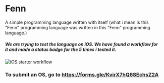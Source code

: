 # Fenn
A simple programming language written with itself (what i mean is this "Fenn" programming language was written in this "Fenn" programming language.)
##### We are trying to test the language on iOS. We have found a workflow for it and made a status badge for the 5 times i tested it.
[![iOS starter workflow](https://github.com/RagnowProductions/Fenn/actions/workflows/ios.yml/badge.svg?branch=main)](https://github.com/RagnowProductions/Fenn/actions/workflows/ios.yml)
### To submit an OS, go to https://forms.gle/KvirX7hQ6SEchsZ2A
